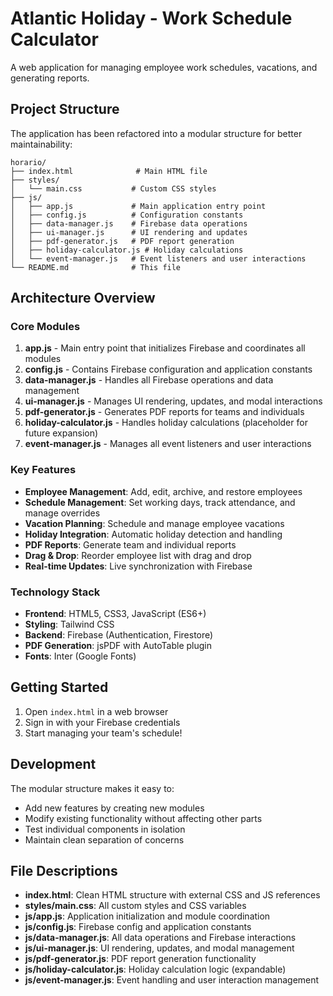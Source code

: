 # Atlantic Holiday - Work Schedule Calculator

A web application for managing employee work schedules, vacations, and generating reports.

## Project Structure

The application has been refactored into a modular structure for better maintainability:

```
horario/
├── index.html              # Main HTML file
├── styles/
│   └── main.css           # Custom CSS styles
├── js/
│   ├── app.js             # Main application entry point
│   ├── config.js          # Configuration constants
│   ├── data-manager.js    # Firebase data operations
│   ├── ui-manager.js      # UI rendering and updates
│   ├── pdf-generator.js   # PDF report generation
│   ├── holiday-calculator.js # Holiday calculations
│   └── event-manager.js   # Event listeners and user interactions
└── README.md              # This file
```

## Architecture Overview

### Core Modules

1. **app.js** - Main entry point that initializes Firebase and coordinates all modules
2. **config.js** - Contains Firebase configuration and application constants
3. **data-manager.js** - Handles all Firebase operations and data management
4. **ui-manager.js** - Manages UI rendering, updates, and modal interactions
5. **pdf-generator.js** - Generates PDF reports for teams and individuals
6. **holiday-calculator.js** - Handles holiday calculations (placeholder for future expansion)
7. **event-manager.js** - Manages all event listeners and user interactions

### Key Features

- **Employee Management**: Add, edit, archive, and restore employees
- **Schedule Management**: Set working days, track attendance, and manage overrides
- **Vacation Planning**: Schedule and manage employee vacations
- **Holiday Integration**: Automatic holiday detection and handling
- **PDF Reports**: Generate team and individual reports
- **Drag & Drop**: Reorder employee list with drag and drop
- **Real-time Updates**: Live synchronization with Firebase

### Technology Stack

- **Frontend**: HTML5, CSS3, JavaScript (ES6+)
- **Styling**: Tailwind CSS
- **Backend**: Firebase (Authentication, Firestore)
- **PDF Generation**: jsPDF with AutoTable plugin
- **Fonts**: Inter (Google Fonts)

## Getting Started

1. Open `index.html` in a web browser
2. Sign in with your Firebase credentials
3. Start managing your team's schedule!

## Development

The modular structure makes it easy to:
- Add new features by creating new modules
- Modify existing functionality without affecting other parts
- Test individual components in isolation
- Maintain clean separation of concerns

## File Descriptions

- **index.html**: Clean HTML structure with external CSS and JS references
- **styles/main.css**: All custom styles and CSS variables
- **js/app.js**: Application initialization and module coordination
- **js/config.js**: Firebase config and application constants
- **js/data-manager.js**: All data operations and Firebase interactions
- **js/ui-manager.js**: UI rendering, updates, and modal management
- **js/pdf-generator.js**: PDF report generation functionality
- **js/holiday-calculator.js**: Holiday calculation logic (expandable)
- **js/event-manager.js**: Event handling and user interaction management 